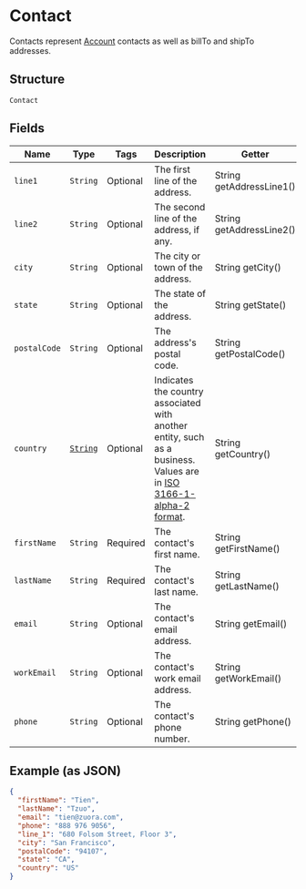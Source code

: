 # Contact

Contacts represent [Account](/doc/models/account.md) contacts as well as billTo and shipTo addresses.

## Structure

`Contact`

## Fields

| Name | Type | Tags | Description | Getter |
|  --- | --- | --- | --- | --- |
| `line1` | `String` | Optional | The first line of the address. | String getAddressLine1() |
| `line2` | `String` | Optional | The second line of the address, if any. | String getAddressLine2() |
| `city` | `String` | Optional | The city or town of the address. | String getCity() |
| `state` | `String` | Optional | The state of the address. | String getState() |
| `postalCode` | `String` | Optional | The address's postal code. | String getPostalCode() |
| `country` | [`String`](/doc/models/country.md) | Optional | Indicates the country associated with another entity, such as a business.<br>Values are in [ISO 3166-1-alpha-2 format](http://www.iso.org/iso/home/standards/country_codes.htm). | String getCountry() |
| `firstName` | `String` | Required | The contact's first name. | String getFirstName() |
| `lastName` | `String` | Required | The contact's last name. | String getLastName() |
| `email` | `String` | Optional | The contact's email address. | String getEmail() |
| `workEmail` | `String` | Optional | The contact's work email address. | String getWorkEmail() |
| `phone` | `String` | Optional | The contact's phone number. | String getPhone() |

## Example (as JSON)

```json
{
  "firstName": "Tien",
  "lastName": "Tzuo",
  "email": "tien@zuora.com",
  "phone": "888 976 9056",
  "line_1": "680 Folsom Street, Floor 3",
  "city": "San Francisco",
  "postalCode": "94107",
  "state": "CA",
  "country": "US"
}
```
